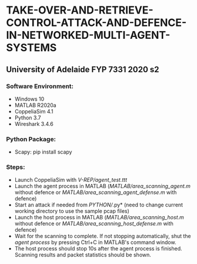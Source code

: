 # TAKE-OVER-AND-RETRIEVE-CONTROL-ATTACK-AND-DEFENCE-IN-NETWORKED-MULTI-AGENT-SYSTEMS
## University of Adelaide FYP 7331 2020 s2

### Software Environment: 
* Windows 10
* MATLAB R2020a
* CoppeliaSim 4.1
* Python 3.7
* Wireshark 3.4.6

### Python Package: 
* Scapy: pip install scapy

### Steps: 
* Launch CoppeliaSim with *V-REP/agent_test.ttt*
* Launch the agent process in MATLAB (*MATLAB/area_scanning_agent.m* without defence or *MATLAB/area_scanning_agent_defense.m* with defence)
* Start an attack if needed from *PYTHON/*.py* (need to change current working directory to use the sample pcap files)
* Launch the host process in MATLAB (*MATLAB/area_scanning_host.m* without defence or *MATLAB/area_scanning_host_defense.m* with defence)
* Wait for the scanning to complete. If not stopping automatically, shut the *agent process* by pressing Ctrl+C in MATLAB's command window. 
* The host process should stop 10s after the agent process is finished. Scanning results and packet statistics should be shown. 
